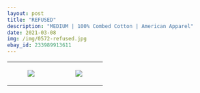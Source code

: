 ```yaml
---
layout: post
title: "REFUSED"
description: "MEDIUM | 100% Combed Cotton | American Apparel"
date: 2021-03-08
img: /img/0572-refused.jpg
ebay_id: 233989913611
---
```




<table style="width:100%;"><tr><td style="vertical-align:top;">
      <figure class="tmblr-full" data-orig-height="2048" data-orig-width="1365" data-orig-src="https://concertshirts.netlify.app/shirts/0572/0572-01.jpg"><img src="https://64.media.tumblr.com/2ba98c6e42d74e581cbcf90b920c2700/42492ee97b4a5c3c-74/s540x810/7ee18538eed009327dc23bdc2ba2f1cdf2764734.jpg" data-orig-height="2048" data-orig-width="1365" data-orig-src="https://concertshirts.netlify.app/shirts/0572/0572-01.jpg"/></figure></td>
    <td style="vertical-align:top;">
      <figure class="tmblr-full" data-orig-height="2048" data-orig-width="1365" data-orig-src="https://concertshirts.netlify.app/shirts/0572/0572-02.jpg"><img src="https://64.media.tumblr.com/f12ee0dd6a41a82b5af26c37e3471882/42492ee97b4a5c3c-38/s540x810/b8b8daae078eabdffda9607855e656e794dbda88.jpg" data-orig-height="2048" data-orig-width="1365" data-orig-src="https://concertshirts.netlify.app/shirts/0572/0572-02.jpg"/></figure></td>
  </tr></table>
